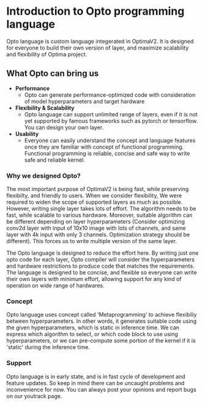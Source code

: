 # Introduction to Opto programming language

Opto language is custom language integerated in OptimaV2. It is designed for everyone to build their own version of layer, and maximize scalability and flexibility of Optima project.

## What Opto can bring us

* __Performance__
    * Opto can generate performance-optimized code with consideration of model hyperparameters and target hardware
* __Flexibility & Scalability__
    * Opto language can support unlimited range of layers, even if it is not yet supported by famous frameworks such as pytorch or tensorflow. You can design your own layer.
* __Usability__
    * Everyone can easily understand the concept and language features once they are familiar with concept of functional programming. Functional programming is reliable, concise and safe way to write safe and reliable kernel. 


### Why we designed Opto?
The most important purpose of OptimaV2 is being fast, while preserving flexibilty, and friendly to users. When we consider flexibility, We were required to widen the scope of supported layers as much as possible. However, writing single layer takes lots of effort. The algorithm needs to be fast, while scalable to various hardware. Moreover, suitable algorithm can be different depending on layer hyperparameters (Consider optimizing conv2d layer with input of 10x10 image with lots of channels, and same layer with 4k input with only 3 channels. Optimization strategy should be different). This forces us to write multiple version of the same layer.

The Opto language is designed to reduce the effort here. By writing just one opto code for each layer, Opto compiler will consider the hyperparameters and hardware restrictions to produce code that matches the requirements. The language is designed to be concise, and flexible so everyone can write their own layers with minimum effort, allowing support for any kind of operation on wide range of hardwares.

### Concept 
Opto language uses concept called 'Metaprogramming' to achieve flexibiliy between hyperparameters. In other words, it generates suitable code using the given hyperparameters, which is static in inference time. We can express which algorithm to select, or which code block to use using hyperparameters, or we can pre-compute some portion of the kernel if it is 'static' during the inference time.


### Support
Opto language is in early state, and is in fast cycle of development and feature updates. So keep in mind there can be uncaught problems and inconvenience for now. You can always post your opinions and report bugs on our youtrack page.
